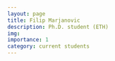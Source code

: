 ```yaml
---
layout: page
title: Filip Marjanovic
description: Ph.D. student (ETH)
img:
importance: 1
category: current students
---
```


